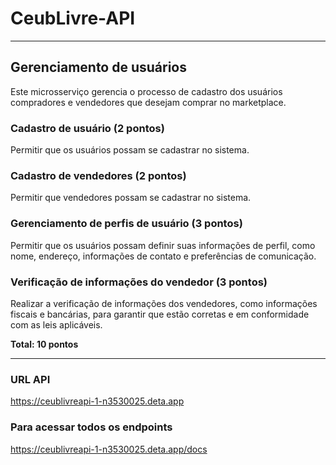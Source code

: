 # CeubLivre-API

---

## Gerenciamento de usuários

Este microsserviço gerencia o processo de cadastro dos usuários compradores e vendedores que desejam comprar no
marketplace.

### Cadastro de usuário (2 pontos)

Permitir que os usuários possam se cadastrar no sistema.

### Cadastro de vendedores (2 pontos)

Permitir que vendedores possam se cadastrar no sistema.

### Gerenciamento de perfis de usuário (3 pontos)

Permitir que os usuários possam definir suas informações de perfil, como nome, endereço, informações de contato e
preferências de comunicação.

### Verificação de informações do vendedor (3 pontos)

Realizar a verificação de informações dos vendedores, como informações fiscais e bancárias, para garantir que estão
corretas e em conformidade com as leis aplicáveis.

**Total: 10 pontos**

---



### URL API
https://ceublivreapi-1-n3530025.deta.app

### Para acessar todos os endpoints
https://ceublivreapi-1-n3530025.deta.app/docs
